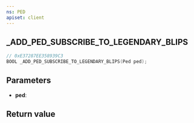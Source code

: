 ```yaml
---
ns: PED
apiset: client
---
```

## _ADD_PED_SUBSCRIBE_TO_LEGENDARY_BLIPS

```c
// 0xE37287EE358939C3
BOOL _ADD_PED_SUBSCRIBE_TO_LEGENDARY_BLIPS(Ped ped);
```


## Parameters
* **ped**:

## Return value

